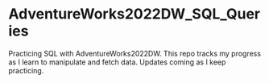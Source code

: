# AdventureWorks2022DW_SQL_Queries

Practicing SQL with AdventureWorks2022DW. This repo tracks my progress as I learn to manipulate and fetch data. Updates coming as I keep practicing.

